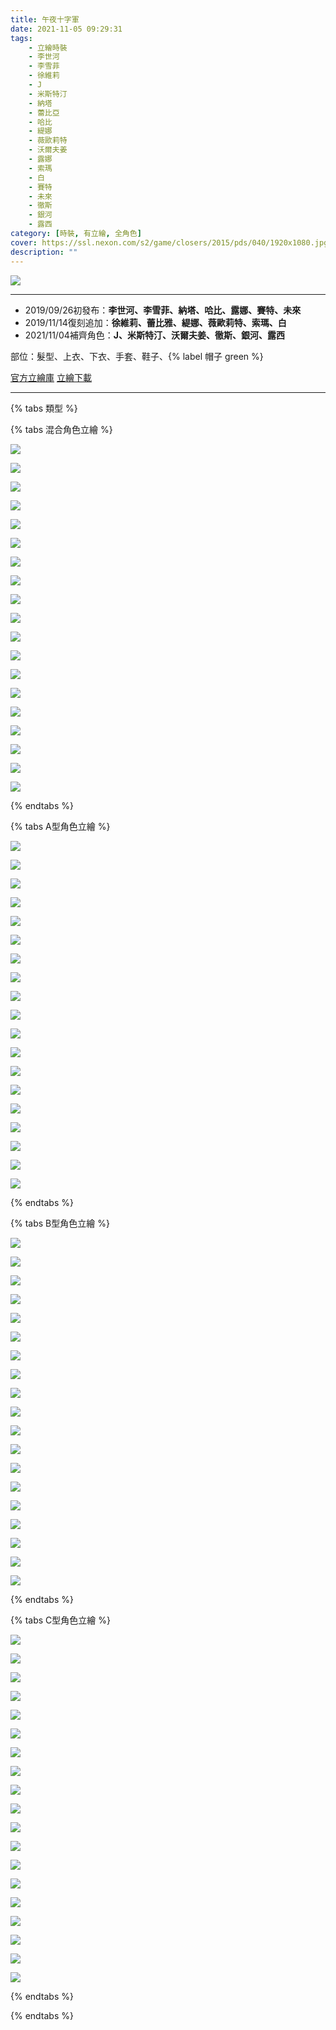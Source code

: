 ```yaml
---
title: 午夜十字軍
date: 2021-11-05 09:29:31
tags:
    - 立繪時裝
    - 李世河
    - 李雪菲
    - 徐維莉
    - J
    - 米斯特汀
    - 納塔
    - 蕾比亞
    - 哈比
    - 緹娜
    - 薇歐莉特
    - 沃爾夫姜
    - 露娜
    - 索瑪
    - 白
    - 賽特
    - 未來
    - 徹斯
    - 銀河
    - 露西
category: [時裝, 有立繪, 全角色]
cover: https://ssl.nexon.com/s2/game/closers/2015/pds/040/1920x1080.jpg
description: ""
---
```


![](https://ssl.nexon.com/s2/game/closers/2015/pds/040/1920x1080.jpg)

---
- 2019/09/26初發布：**李世河、李雪菲、納塔、哈比、露娜、賽特、未來**
- 2019/11/14復刻追加：**徐維莉、蕾比雅、緹娜、薇歐莉特、索瑪、白**
- 2021/11/04補齊角色：**J、米斯特汀、沃爾夫姜、徹斯、銀河、露西**

部位：髮型、上衣、下衣、手套、鞋子、{% label 帽子 green %} 

[官方立繪庫](https://closers.nexon.com/Pds/FanSiteKit)
[立繪下載](https://closers.vod.nexoncdn.co.kr/site/fansitekit/Closers_FansiteKit_midnight_iwtgh.zip)

---

{% tabs 類型 %}
<!-- tab 混搭立繪-->
{% tabs 混合角色立繪 %}
<!-- tab 李世河(Seha)-->
![](https://i.imgur.com/Ivd3LzAh.jpg)
<!-- endtab -->
<!-- tab 李雪菲(Seulbi)-->
![](https://i.imgur.com/0JvXIBph.jpg)
<!-- endtab -->
<!-- tab 徐維莉(Yuri)-->
![](https://i.imgur.com/98hZXjoh.jpg)
<!-- endtab -->
<!-- tab J-->
![](https://i.imgur.com/cBI00Mgh.jpg)
<!-- endtab -->
<!-- tab 米斯特汀(Tein)-->
![](https://i.imgur.com/Fd0tnL1h.jpg)
<!-- endtab -->
<!-- tab 納塔(Nata)-->
![](https://i.imgur.com/X9nbfAyh.jpg)
<!-- endtab -->
<!-- tab 蕾比雅(Levia)-->
![](https://i.imgur.com/EiDeGDQh.jpg)
<!-- endtab -->
<!-- tab 哈比(Harpy)-->
![](https://i.imgur.com/1goTRURh.jpg)
<!-- endtab -->
<!-- tab 緹娜(Tina)-->
![](https://i.imgur.com/6xc0lBph.jpg)
<!-- endtab -->
<!-- tab 薇歐莉特(Violet)-->
![](https://i.imgur.com/SJFlubkh.jpg)
<!-- endtab -->
<!-- tab 沃爾夫姜(Wolfgang)-->
![](https://i.imgur.com/JWmix7Zh.jpg)
<!-- endtab -->
<!-- tab 露娜(Luna)-->
![](https://i.imgur.com/zr0RajJh.jpg)
<!-- endtab -->
<!-- tab 索瑪(Soma)-->
![](https://i.imgur.com/EHrX3bCh.jpg)
<!-- endtab -->
<!-- tab 白(Bai)-->
![](https://i.imgur.com/rplM3I3h.jpg)
<!-- endtab -->
<!-- tab 賽特(Seth)-->
![](https://i.imgur.com/8nqL2IDh.jpg)
<!-- endtab -->
<!-- tab 未來(Mirae)-->
![](https://i.imgur.com/pTeYXO3h.jpg)
<!-- endtab -->
<!-- tab 徹斯(Chulsoo)-->
![](https://i.imgur.com/3EtM8Iih.jpg)
<!-- endtab -->
<!-- tab 銀河(Eunha)-->
![](https://i.imgur.com/8LfFwf9h.jpg)
<!-- endtab -->
<!-- tab 露西(Lucy)-->
![](https://i.imgur.com/7ACFCmwh.jpg)
<!-- endtab -->
{% endtabs %}
<!-- endtab -->

<!-- tab A型-->
{% tabs A型角色立繪 %}
<!-- tab 李世河(Seha)-->
![](https://i.imgur.com/gXnENXih.jpg)
<!-- endtab -->
<!-- tab 李雪菲(Seulbi)-->
![](https://i.imgur.com/Xvpu6yhh.jpg)
<!-- endtab -->
<!-- tab 徐維莉(Yuri)-->
![](https://i.imgur.com/m3orssNh.jpg)
<!-- endtab -->
<!-- tab J-->
![](https://i.imgur.com/tw2vXP2h.jpg)
<!-- endtab -->
<!-- tab 米斯特汀(Tein)-->
![](https://i.imgur.com/XsZDIRsh.jpg)
<!-- endtab -->
<!-- tab 納塔(Nata)-->
![](https://i.imgur.com/d7tIXNjh.jpg)
<!-- endtab -->
<!-- tab 蕾比雅(Levia)-->
![](https://i.imgur.com/kF3Ilrch.jpg)
<!-- endtab -->
<!-- tab 哈比(Harpy)-->
![](https://i.imgur.com/xS1QjiXh.jpg)
<!-- endtab -->
<!-- tab 緹娜(Tina)-->
![](https://i.imgur.com/SbmeiXJh.jpg)
<!-- endtab -->
<!-- tab 薇歐莉特(Violet)-->
![](https://i.imgur.com/DgMbmtfh.jpg)
<!-- endtab -->
<!-- tab 沃爾夫姜(Wolfgang)-->
![](https://i.imgur.com/lBlkvXBh.jpg)
<!-- endtab -->
<!-- tab 露娜(Luna)-->
![](https://i.imgur.com/RGHsHcDh.jpg)
<!-- endtab -->
<!-- tab 索瑪(Soma)-->
![](https://i.imgur.com/qbnbAj7h.jpg)
<!-- endtab -->
<!-- tab 白(Bai)-->
![](https://i.imgur.com/lgm6U30h.jpg)
<!-- endtab -->
<!-- tab 賽特(Seth)-->
![](https://i.imgur.com/8EHenEIh.jpg)
<!-- endtab -->
<!-- tab 未來(Mirae)-->
![](https://i.imgur.com/TqL8WJKh.jpg)
<!-- endtab -->
<!-- tab 徹斯(Chulsoo)-->
![](https://i.imgur.com/QgkTEqWh.jpg)
<!-- endtab -->
<!-- tab 銀河(Eunha)-->
![](https://i.imgur.com/3ryrBOyh.jpg)
<!-- endtab -->
<!-- tab 露西(Lucy)-->
![](https://i.imgur.com/CcEoWZZh.jpg)
<!-- endtab -->
{% endtabs %}
<!-- endtab -->

<!-- tab B型-->
{% tabs B型角色立繪 %}
<!-- tab 李世河(Seha)-->
![](https://i.imgur.com/mIAj4d5h.jpg)
<!-- endtab -->
<!-- tab 李雪菲(Seulbi)-->
![](https://i.imgur.com/xbcrTH5h.jpg)
<!-- endtab -->
<!-- tab 徐維莉(Yuri)-->
![](https://i.imgur.com/0bW7GPvh.jpg)
<!-- endtab -->
<!-- tab J-->
![](https://i.imgur.com/QesLUSvh.jpg)
<!-- endtab -->
<!-- tab 米斯特汀(Tein)-->
![](https://i.imgur.com/K9rP6RWh.jpg)
<!-- endtab -->
<!-- tab 納塔(Nata)-->
![](https://i.imgur.com/DL26ZvQh.jpg)
<!-- endtab -->
<!-- tab 蕾比雅(Levia)-->
![](https://i.imgur.com/VQfyPBrh.jpg)
<!-- endtab -->
<!-- tab 哈比(Harpy)-->
![](https://i.imgur.com/aASQuqoh.jpg)
<!-- endtab -->
<!-- tab 緹娜(Tina)-->
![](https://i.imgur.com/fvDzXqxh.jpg)
<!-- endtab -->
<!-- tab 薇歐莉特(Violet)-->
![](https://i.imgur.com/hAnxiFkh.jpg)
<!-- endtab -->
<!-- tab 沃爾夫姜(Wolfgang)-->
![](https://i.imgur.com/zGctlJWh.jpg)
<!-- endtab -->
<!-- tab 露娜(Luna)-->
![](https://i.imgur.com/Q64Kbq6h.jpg)
<!-- endtab -->
<!-- tab 索瑪(Soma)-->
![](https://i.imgur.com/KujVGvvh.jpg)
<!-- endtab -->
<!-- tab 白(Bai)-->
![](https://i.imgur.com/XERUibyh.jpg)
<!-- endtab -->
<!-- tab 賽特(Seth)-->
![](https://i.imgur.com/zvcSoDWh.jpg)
<!-- endtab -->
<!-- tab 未來(Mirae)-->
![](https://i.imgur.com/fTD6LEYh.jpg)
<!-- endtab -->
<!-- tab 徹斯(Chulsoo)-->
![](https://i.imgur.com/hC5TGWIh.jpg)
<!-- endtab -->
<!-- tab 銀河(Eunha)-->
![](https://i.imgur.com/UGd771Fh.jpg)
<!-- endtab -->
<!-- tab 露西(Lucy)-->
![](https://i.imgur.com/VD6WYlUh.jpg)
<!-- endtab -->
{% endtabs %}
<!-- endtab -->

<!-- tab C型-->
{% tabs C型角色立繪 %}
<!-- tab 李世河(Seha)-->
![](https://i.imgur.com/TNRDMaih.jpg)
<!-- endtab -->
<!-- tab 李雪菲(Seulbi)-->
![](https://i.imgur.com/N2Q7sA6h.jpg)
<!-- endtab -->
<!-- tab 徐維莉(Yuri)-->
![](https://i.imgur.com/SfZEhe8h.jpg)
<!-- endtab -->
<!-- tab J-->
![](https://i.imgur.com/LaJFtZIh.jpg)
<!-- endtab -->
<!-- tab 米斯特汀(Tein)-->
![](https://i.imgur.com/EbPqajIh.jpg)
<!-- endtab -->
<!-- tab 納塔(Nata)-->
![](https://i.imgur.com/1vGS2B8h.jpg)
<!-- endtab -->
<!-- tab 蕾比雅(Levia)-->
![](https://i.imgur.com/25Ue53ph.jpg)
<!-- endtab -->
<!-- tab 哈比(Harpy)-->
![](https://i.imgur.com/52L2v7Uh.jpg)
<!-- endtab -->
<!-- tab 緹娜(Tina)-->
![](https://i.imgur.com/HNtcCjch.jpg)
<!-- endtab -->
<!-- tab 薇歐莉特(Violet)-->
![](https://i.imgur.com/SKtbPtih.jpg)
<!-- endtab -->
<!-- tab 沃爾夫姜(Wolfgang)-->
![](https://i.imgur.com/WRGaxf5h.jpg)
<!-- endtab -->
<!-- tab 露娜(Luna)-->
![](https://i.imgur.com/iErM3Xah.jpg)
<!-- endtab -->
<!-- tab 索瑪(Soma)-->
![](https://i.imgur.com/MICDkdih.jpg)
<!-- endtab -->
<!-- tab 白(Bai)-->
![](https://i.imgur.com/A58vfV6h.jpg)
<!-- endtab -->
<!-- tab 賽特(Seth)-->
![](https://i.imgur.com/wi1G60vh.jpg)
<!-- endtab -->
<!-- tab 未來(Mirae)-->
![](https://i.imgur.com/e9nCyixh.jpg)
<!-- endtab -->
<!-- tab 徹斯(Chulsoo)-->
![](https://i.imgur.com/2GVvlc6h.jpg)
<!-- endtab -->
<!-- tab 銀河(Eunha)-->
![](https://i.imgur.com/QJYb2Zzh.jpg)
<!-- endtab -->
<!-- tab 露西(Lucy)-->
![](https://i.imgur.com/NSGTWnTh.jpg)
<!-- endtab -->
{% endtabs %}
<!-- endtab -->
{% endtabs %}
